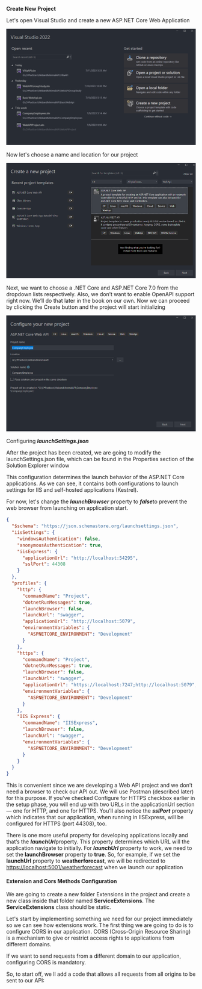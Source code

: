 **Create New Project**

Let's open Visual Studio and create a new ASP.NET Core Web Application

![1689083836554](image/readme/1689083836554.png)

Now let's choose a name and location for our project

![1689083915987](image/readme/1689083915987.png)

Next, we want to choose a .NET Core and ASP.NET Core 7.0 from the dropdown lists respectively. Also, we don’t want to enable OpenAPI support right now. We’ll do that later in the book on our own. Now we can proceed by clicking the Create button and the project will start initializing

![1689083983408](image/readme/1689083983408.png)

Configuring  ***launchSettings.json***

After the project has been created, we are going to modify the launchSettings.json file, which can be found in the Properties section of the Solution Explorer window

This configuration determines the launch behavior of the ASP.NET Core applications. As we can see, it contains both configurations to launch settings for IIS and self-hosted applications (Kestrel).

For now, let's change the ***launchBrowser*** property to ***false***to prevent the web browser from launching on application start.

```json
{
  "$schema": "https://json.schemastore.org/launchsettings.json",
  "iisSettings": {
    "windowsAuthentication": false,
    "anonymousAuthentication": true,
    "iisExpress": {
      "applicationUrl": "http://localhost:54295",
      "sslPort": 44308
    }
  },
  "profiles": {
    "http": {
      "commandName": "Project",
      "dotnetRunMessages": true,
      "launchBrowser": false,
      "launchUrl": "swagger",
      "applicationUrl": "http://localhost:5079",
      "environmentVariables": {
        "ASPNETCORE_ENVIRONMENT": "Development"
      }
    },
    "https": {
      "commandName": "Project",
      "dotnetRunMessages": true,
      "launchBrowser": false,
      "launchUrl": "swagger",
      "applicationUrl": "https://localhost:7247;http://localhost:5079",
      "environmentVariables": {
        "ASPNETCORE_ENVIRONMENT": "Development"
      }
    },
    "IIS Express": {
      "commandName": "IISExpress",
      "launchBrowser": false,
      "launchUrl": "swagger",
      "environmentVariables": {
        "ASPNETCORE_ENVIRONMENT": "Development"
      }
    }
  }
}

```

This is convenient since we are developing a Web API project and we don’t need a browser to check our API out. We will use Postman (described later) for this purpose.
If you’ve checked Configure for HTTPS checkbox earlier in the setup phase, you will end up with two URLs in the applicationUrl section — one for HTTP, and one for HTTPS.
You’ll also notice the ***sslPort*** property which indicates that our application, when running in IISExpress, will be configured for HTTPS (port 44308), too.

There is one more useful property for developing applications locally and that’s the ***launchUrl***property. This property determines which URL will the application navigate to initially. For ***launchUrl*** property to work, we need to set the **launchBrowser** property to **true**. So, for example, if we set the **launchUrl** property to **weatherforecast**, we will be redirected to [https://localhost:5001/weatherforecast](https://localhost:5001/weatherforecast) when we launch our application

#### Extension and Cors Methods Configuration

We are going to create a new folder Extensions in the project and create a new class inside that folder named **ServiceExtensions**. The **ServiceExtensions** class should be static.

Let's start by implementing something we need for our project immediately so we can see how extensions work. The first thing we are going to do is to configure CORS in our application. CORS (Cross-Origin Resource Sharing) is a mechanism to give or restrict access rights to applications from different domains.

If we want to send requests from a different domain to our application, configuring CORS is mandatory.

 So, to start off, we ll add a code that allows all requests from all origins to be sent to our API:
